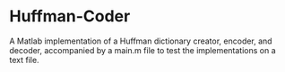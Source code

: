 # Huffman-Coder
A Matlab implementation of a Huffman dictionary creator, encoder, and decoder, accompanied by a main.m file to test the implementations on a text file. 

